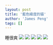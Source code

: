 ```yaml
---
layout: post
title: '藍色緯度的貓'
author: 'James Peng'
tags: []
---
```


睡很爽
[![](https://lh3.googleusercontent.com/-NUG_AucUxPg/T82R7CwFA_I/AAAAAAAAN4Q/bHv7C5lWWQg/s640/blogger-image--784942884.jpg)](https://lh3.googleusercontent.com/-NUG_AucUxPg/T82R7CwFA_I/AAAAAAAAN4Q/bHv7C5lWWQg/s640/blogger-image--784942884.jpg)
[![](https://lh5.googleusercontent.com/-VRotnHG1qTc/T82R8wZQgxI/AAAAAAAAN4Y/eqFQ3zbFzCU/s640/blogger-image-1545866055.jpg)](https://lh5.googleusercontent.com/-VRotnHG1qTc/T82R8wZQgxI/AAAAAAAAN4Y/eqFQ3zbFzCU/s640/blogger-image-1545866055.jpg)
[![](https://lh3.googleusercontent.com/-N3-pqhvyWLo/T82R-BGRrMI/AAAAAAAAN4g/KRR1KPP_RLA/s640/blogger-image-143736169.jpg)](https://lh3.googleusercontent.com/-N3-pqhvyWLo/T82R-BGRrMI/AAAAAAAAN4g/KRR1KPP_RLA/s640/blogger-image-143736169.jpg)
[![](https://lh3.googleusercontent.com/-0rN4zA8tOXw/T82R_SFkqwI/AAAAAAAAN4o/7qw3DKxQCLw/s640/blogger-image-2075769419.jpg)](https://lh3.googleusercontent.com/-0rN4zA8tOXw/T82R_SFkqwI/AAAAAAAAN4o/7qw3DKxQCLw/s640/blogger-image-2075769419.jpg)
[![](https://lh5.googleusercontent.com/-Nyz1e6Uoq7s/T82SBtEloTI/AAAAAAAAN4w/xfWLHs2lky8/s640/blogger-image-337276370.jpg)](https://lh5.googleusercontent.com/-Nyz1e6Uoq7s/T82SBtEloTI/AAAAAAAAN4w/xfWLHs2lky8/s640/blogger-image-337276370.jpg)
